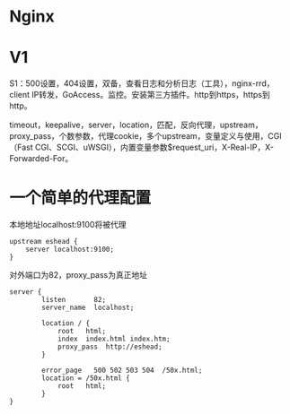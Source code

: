 # Nginx

# V1
S1：500设置，404设置，双备，查看日志和分析日志（工具），nginx-rrd，client IP转发，GoAccess。监控。安装第三方插件。http到https，https到http。

timeout，keepalive，server，location，匹配，反向代理，upstream，proxy_pass，个数参数，代理cookie，多个upstream，变量定义与使用，CGI（Fast CGI、SCGI、uWSGI），内置变量参数$request_uri，X-Real-IP，X-Forwarded-For。



# 一个简单的代理配置

本地地址localhost:9100将被代理

```
upstream eshead {
    server localhost:9100;
}
```

对外端口为82，proxy_pass为真正地址
```
server {
        listen       82;
        server_name  localhost;

        location / {
            root   html;
            index  index.html index.htm;
            proxy_pass  http://eshead;
        }

        error_page   500 502 503 504  /50x.html;
        location = /50x.html {
            root   html;
        }
}
```